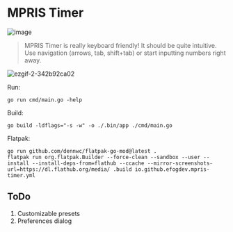 # MPRIS Timer

![image](https://github.com/user-attachments/assets/80c40dee-1a2f-4729-8f9b-89e5eeb934b9)

>MPRIS Timer is really keyboard friendly! It should be quite intuitive. \
>Use navigation (arrows, tab, shift+tab) or start inputting numbers right away.

![ezgif-2-342b92ca02](https://github.com/user-attachments/assets/11e564dc-951e-4cc7-8215-ca1160ee0c0c)

Run:

```shell
go run cmd/main.go -help
```

Build:
```shell
go build -ldflags="-s -w" -o ./.bin/app ./cmd/main.go
```

Flatpak:
```shell
go run github.com/dennwc/flatpak-go-mod@latest .
flatpak run org.flatpak.Builder --force-clean --sandbox --user --install --install-deps-from=flathub --ccache --mirror-screenshots-url=https://dl.flathub.org/media/ .build io.github.efogdev.mpris-timer.yml
```

## ToDo

1) Customizable presets
2) Preferences dialog
